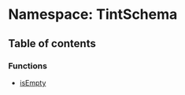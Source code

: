 # Namespace: TintSchema

## Table of contents

### Functions

* [isEmpty](/auto-docs/free-layout-editor/functions/TintSchema.isEmpty.md)
